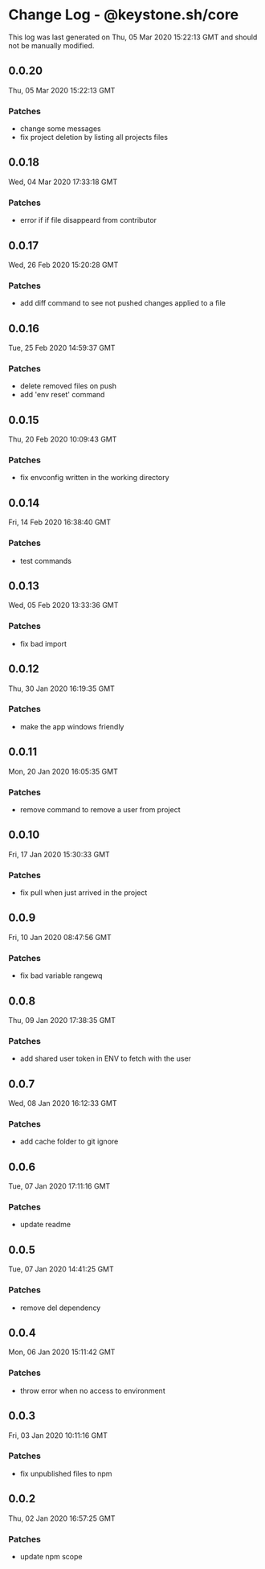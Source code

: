 # Change Log - @keystone.sh/core

This log was last generated on Thu, 05 Mar 2020 15:22:13 GMT and should not be manually modified.

## 0.0.20
Thu, 05 Mar 2020 15:22:13 GMT

### Patches

- change some messages
- fix project deletion by listing all projects files

## 0.0.18
Wed, 04 Mar 2020 17:33:18 GMT

### Patches

- error if if file disappeard from contributor

## 0.0.17
Wed, 26 Feb 2020 15:20:28 GMT

### Patches

- add diff command to see not pushed changes applied to a file

## 0.0.16
Tue, 25 Feb 2020 14:59:37 GMT

### Patches

- delete removed files on push
- add 'env reset' command

## 0.0.15
Thu, 20 Feb 2020 10:09:43 GMT

### Patches

- fix envconfig written in the working directory

## 0.0.14
Fri, 14 Feb 2020 16:38:40 GMT

### Patches

- test commands

## 0.0.13
Wed, 05 Feb 2020 13:33:36 GMT

### Patches

- fix bad import

## 0.0.12
Thu, 30 Jan 2020 16:19:35 GMT

### Patches

- make the app windows friendly

## 0.0.11
Mon, 20 Jan 2020 16:05:35 GMT

### Patches

- remove command to remove a user from project

## 0.0.10
Fri, 17 Jan 2020 15:30:33 GMT

### Patches

- fix pull when just arrived in the project

## 0.0.9
Fri, 10 Jan 2020 08:47:56 GMT

### Patches

- fix bad variable rangewq

## 0.0.8
Thu, 09 Jan 2020 17:38:35 GMT

### Patches

- add shared user token in ENV to fetch with the user

## 0.0.7
Wed, 08 Jan 2020 16:12:33 GMT

### Patches

- add cache folder to git ignore

## 0.0.6
Tue, 07 Jan 2020 17:11:16 GMT

### Patches

- update readme

## 0.0.5
Tue, 07 Jan 2020 14:41:25 GMT

### Patches

- remove del dependency

## 0.0.4
Mon, 06 Jan 2020 15:11:42 GMT

### Patches

- throw error when no access to environment

## 0.0.3
Fri, 03 Jan 2020 10:11:16 GMT

### Patches

- fix unpublished files to npm

## 0.0.2
Thu, 02 Jan 2020 16:57:25 GMT

### Patches

- update npm scope

